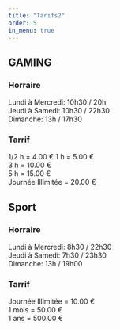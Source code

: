 ```yaml
---
title: "Tarifs2"
order: 5
in_menu: true
---
```

## GAMING 
### Horraire  
Lundi à Mercredi: 10h30 / 20h  
Jeudi à Samedi: 10h30 / 22h30  
Dimanche: 13h / 17h30
                                                                                                                         
### Tarrif  
1/2 h =                          4.00 € 
1 h = 5.00 €  
3 h =                           10.00 €  
5 h =                           15.00 €  
Journée Illimitée =    20.00 € 
 
## Sport  
### Horraire   
Lundi à Mercredi: 8h30 / 22h30  
Jeudi à Samedi: 7h30 / 23h30    
Dimanche: 13h / 19h00   

### Tarrif
 Journée Illimitée   =  10.00 €  
1 mois = 50.00 €  
1 ans = 500.00 € 